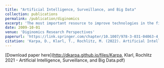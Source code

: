 ```yaml
---
title: "Artificial Intelligence, Surveillance, and Big Data"
collection: publications
permalink: /publication/diginomics
excerpt: 'The most important resource to improve technologies in the field of artificial intelligence is data. Two types of policies are crucial in this respect: privacy and data-sharing regulations, and the use of surveillance technologies for policing. Both types of policies vary substantially across countries and political regimes. This chapter examines how authoritarian and democratic political institutions can influence the quality of research in artificial intelligence, and the availability of large-scale datasets to improve and train deep learning algorithms. We focus mainly on the case of China, and find that—ceteris paribus—authoritarian political institutions continue to have a negative effect on innovation. They can, however, have a positive effect on research in deep learning, via the availability of large-scale datasets that have been obtained through government surveillance. We propose a research agenda to study which of the two effects might dominate in a race for leadership in artificial intelligence between countries with different political institutions, such as the USA and China.'
date: 2009-10-01
venue: 'Diginomics Research Perspectives'
paperurl: 'https://link.springer.com/chapter/10.1007/978-3-031-04063-4_8'
citation: 'Karpa, D., Klarl, T., Rochlitz, M. (2022). Artificial Intelligence, Surveillance, and Big Data. In: Hornuf, L. (eds) Diginomics Research Perspectives. Advanced Studies in Diginomics and Digitalization. Springer, Cham. https://doi.org/10.1007/978-3-031-04063-4_8'
---
```

[Download paper here](http://dkarpa.github.io/files/Karpa, Klarl, Rochlitz 2021 - Artificial Intelligence, Surveillance, and Big Data.pdf)
